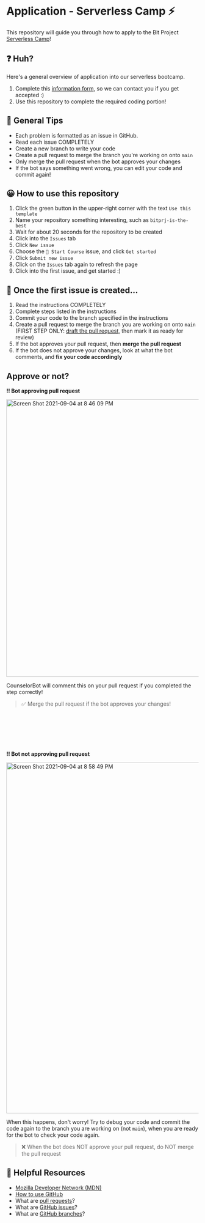 # Application - Serverless Camp ⚡
This repository will guide you through how to apply to the Bit Project [Serverless Camp](https://www.bitproject.org/serverless)!

## ❓ Huh? 
Here's a general overview of application into our serverless bootcamp.
1. Complete this [information form](LINK), so we can contact you if you get accepted :)
2. Use this repository to complete the required coding portion!

## 🌟 General Tips
- Each problem is formatted as an issue in GitHub. 
- Read each issue COMPLETELY
- Create a new branch to write your code
- Create a pull request to merge the branch you're working on onto `main`
- Only merge the pull request when the bot approves your changes
- If the bot says something went wrong, you can edit your code and commit again!

## 😀 How to use this repository
1. Click the green button in the upper-right corner with the text `Use this template`
2. Name your repository something interesting, such as `bitprj-is-the-best`
3. Wait for about 20 seconds for the repository to be created
4. Click into the `Issues` tab
5. Click `New issue`
6. Choose the `🚀 Start Course` issue, and click `Get started`
7. Click `Submit new issue`
8. Click on the `Issues` tab again to refresh the page
9. Click into the first issue, and get started :)

## 📝 Once the first issue is created...
1. Read the instructions COMPLETELY
2. Complete steps listed in the instructions
3. Commit your code to the branch specified in the instructions
4. Create a pull request to merge the branch you are working on onto `main` (FIRST STEP ONLY: [draft the pull request](https://docs.github.com/en/github/collaborating-with-pull-requests/proposing-changes-to-your-work-with-pull-requests/creating-a-pull-request), then mark it as ready for review)
5. If the bot approves your pull request, then **merge the pull request**
6. If the bot does not approve your changes, look at what the bot comments, and **fix your code accordingly**


## Approve or not?

**‼️ Bot approving pull request**

<img width="726" alt="Screen Shot 2021-09-04 at 8 46 09 PM" src="https://user-images.githubusercontent.com/62436772/132111402-075c9444-2f50-4be4-973f-e7c50cc04bd3.png">

CounselorBot will comment this on your pull request if you completed the step correctly!

> ✅ Merge the pull request if the bot approves your changes!

<br />
<br />
<br />
<br />
<br />

**‼️ Bot not approving pull request**

<img width="918" alt="Screen Shot 2021-09-04 at 8 58 49 PM" src="https://user-images.githubusercontent.com/62436772/132111552-355379c2-adc1-4cbb-acf9-f9919c5ab55e.png">

When this happens, don't worry! Try to debug your code and commit the code again to the branch you are working on (not `main`), when you are ready for the bot to check your code again. 

> ❌ When the bot does NOT approve your pull request, do NOT merge the pull request




## 📖 Helpful Resources
- [Mozilla Developer Network (MDN)](https://developer.mozilla.org/en-US/docs/Web/JavaScript)
- [How to use GitHub](https://www.youtube.com/watch?v=PQsJR8ci3J0)
- What are [pull requests](https://docs.github.com/en/github/collaborating-with-pull-requests/proposing-changes-to-your-work-with-pull-requests/about-pull-requests#:~:text=Pull%20requests%20let%20you%20tell,merged%20into%20the%20base%20branch.)?
- What are [GitHub issues](https://guides.github.com/features/issues/)?
- What are [GitHub branches](https://docs.github.com/en/github/collaborating-with-pull-requests/proposing-changes-to-your-work-with-pull-requests/about-branches)?
